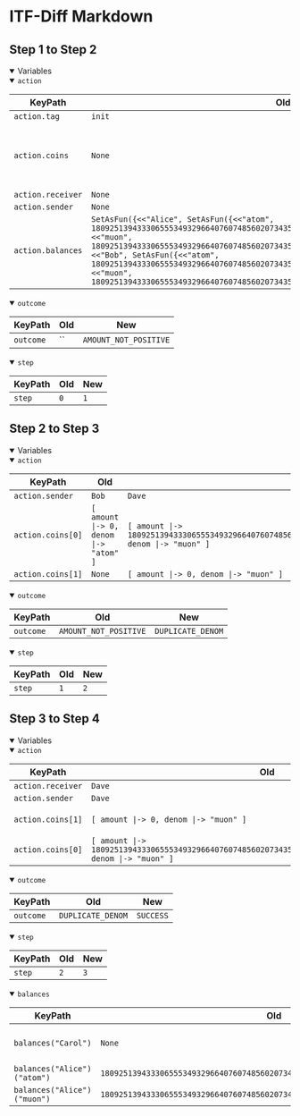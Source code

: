 # ITF-Diff Markdown

## Step 1 to Step 2

<details open>

<summary>Variables</summary>

<details open>

<summary><code>action</code></summary>


|KeyPath|Old|New|
|-|-|-|
|`action.tag`|`init`|`send`|
|`action.coins`|`None`|`<<[ amount \|-> 0, denom \|-> "atom" ]>>`|
|`action.receiver`|`None`|`"Dave"`|
|`action.sender`|`None`|`"Bob"`|
|`action.balances`|`SetAsFun({<<"Alice", SetAsFun({<<"atom", 1809251394333065553493296640760748560207343510400633813116524750123642650623>>, <<"muon", 1809251394333065553493296640760748560207343510400633813116524750123642650623>>})>>, <<"Bob", SetAsFun({<<"atom", 1809251394333065553493296640760748560207343510400633813116524750123642650623>>, <<"muon", 1809251394333065553493296640760748560207343510400633813116524750123642650623>>})>>})`|`None`|

</details>
<details open>

<summary><code>outcome</code></summary>


|KeyPath|Old|New|
|-|-|-|
|`outcome`|``|`AMOUNT_NOT_POSITIVE`|

</details>
<details open>

<summary><code>step</code></summary>


|KeyPath|Old|New|
|-|-|-|
|`step`|`0`|`1`|

</details>

</details>

## Step 2 to Step 3

<details open>

<summary>Variables</summary>

<details open>

<summary><code>action</code></summary>


|KeyPath|Old|New|
|-|-|-|
|`action.sender`|`Bob`|`Dave`|
|`action.coins[0]`|`[ amount \|-> 0, denom \|-> "atom" ]`|`[ amount \|-> 1809251394333065553493296640760748560207343510400633813116524750123642650625, denom \|-> "muon" ]`|
|`action.coins[1]`|`None`|`[ amount \|-> 0, denom \|-> "muon" ]`|

</details>
<details open>

<summary><code>outcome</code></summary>


|KeyPath|Old|New|
|-|-|-|
|`outcome`|`AMOUNT_NOT_POSITIVE`|`DUPLICATE_DENOM`|

</details>
<details open>

<summary><code>step</code></summary>


|KeyPath|Old|New|
|-|-|-|
|`step`|`1`|`2`|

</details>

</details>

## Step 3 to Step 4

<details open>

<summary>Variables</summary>

<details open>

<summary><code>action</code></summary>


|KeyPath|Old|New|
|-|-|-|
|`action.receiver`|`Dave`|`Carol`|
|`action.sender`|`Dave`|`Alice`|
|`action.coins[1]`|`[ amount \|-> 0, denom \|-> "muon" ]`|`[ amount \|-> 1809251394333065553493296640760748560207343510400633813116524750123642650623, denom \|-> "atom" ]`|
|`action.coins[0]`|`[ amount \|-> 1809251394333065553493296640760748560207343510400633813116524750123642650625, denom \|-> "muon" ]`|`[ amount \|-> 1809251394333065553493296640760748560207343510400633813116524750123642650623, denom \|-> "muon" ]`|

</details>
<details open>

<summary><code>outcome</code></summary>


|KeyPath|Old|New|
|-|-|-|
|`outcome`|`DUPLICATE_DENOM`|`SUCCESS`|

</details>
<details open>

<summary><code>step</code></summary>


|KeyPath|Old|New|
|-|-|-|
|`step`|`2`|`3`|

</details>
<details open>

<summary><code>balances</code></summary>


|KeyPath|Old|New|
|-|-|-|
|`balances("Carol")`|`None`|`SetAsFun({<<"atom", 1809251394333065553493296640760748560207343510400633813116524750123642650623>>, <<"muon", 1809251394333065553493296640760748560207343510400633813116524750123642650623>>})`|
|`balances("Alice")("atom")`|`1809251394333065553493296640760748560207343510400633813116524750123642650623`|`0`|
|`balances("Alice")("muon")`|`1809251394333065553493296640760748560207343510400633813116524750123642650623`|`0`|

</details>

</details>

